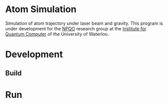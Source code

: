 # Atom Simulation
Simulation of atom trajectory under laser beam and gravity. This program is under development for the [NPQO](https://npqo.weebly.com/) research group at the [Institute for Quantum Computer](https://uwaterloo.ca/institute-for-quantum-computing/) of the University of Waterloo. 

# Development
## Build

# Run

